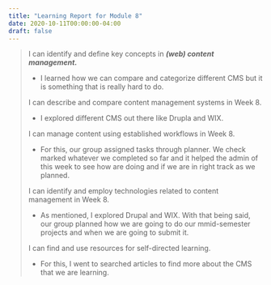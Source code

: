 ```yaml
---
title: "Learning Report for Module 8"
date: 2020-10-11T00:00:00-04:00
draft: false
---
```

 > 
 >  I can identify and define key concepts in ***(web) content management.*** 
 > * I learned how we can compare and categorize different CMS but it is something that is really hard to do. 
 >
 >  I can describe and compare content management systems in Week 8. 
 > * I explored different CMS out there like Drupla and WIX. 
 >
 > I can manage content using established workflows in Week 8. 
 > * For this, our group assigned tasks through planner. We check marked whatever we completed so far and it helped the admin of this week to see how are doing and if we are in right track as we planned.
 >
 > I can identify and employ technologies related to content management in Week 8.
 > * As mentioned, I explored Drupal and WIX. With that being said, our group planned how we are going to do our mmid-semester projects and when we are going to submit it.
 >
 >  I can find and use resources for self-directed learning. 
 > * For this, I went to searched articles to find more about the CMS that we are learning.
